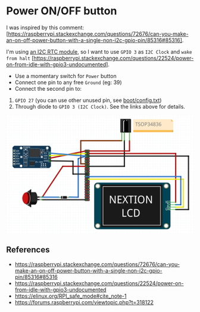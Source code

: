 # Power ON/OFF button

I was inspired by this comment: [https://raspberrypi.stackexchange.com/questions/72676/can-you-make-an-on-off-power-button-with-a-single-non-i2c-gpio-pin/85316#85316].

I'm using [an I2C RTC module](RTC.md), so I want to use `GPIO 3` as `I2C Clock` and `wake from halt` [https://raspberrypi.stackexchange.com/questions/22524/power-on-from-idle-with-gpio3-undocumented].

- Use a momentary switch for `Power` button
- Connect one pin to any free `Ground` (eg: 39)
- Connect the second pin to:
1. `GPIO 27` (you can use other unused pin, see [boot/config.txt](files/boot/config.txt))
2. Through diode to `GPIO 3 (I2C Clock)`. See the links above for details.

![Schematic](/media/Schematic.png)

## References
- https://raspberrypi.stackexchange.com/questions/72676/can-you-make-an-on-off-power-button-with-a-single-non-i2c-gpio-pin/85316#85316
- https://raspberrypi.stackexchange.com/questions/22524/power-on-from-idle-with-gpio3-undocumented
- https://elinux.org/RPI_safe_mode#cite_note-1
- https://forums.raspberrypi.com/viewtopic.php?t=318122


